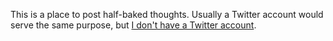 This is a place to post half-baked thoughts.
Usually a Twitter account would serve the same purpose, but [I don't have a Twitter account](https://twitter.com/rmwinslow).
